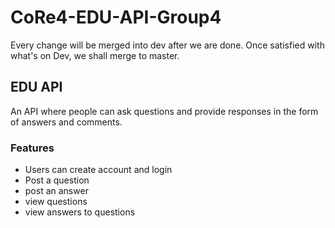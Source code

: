 # CoRe4-EDU-API-Group4

Every change will be merged into dev after we are done. 
Once satisfied with what's on Dev, we shall merge to master.

## EDU API
An API where people can ask questions and provide responses
in the form of answers and comments.

### Features
- Users can create account and login
- Post a question
- post an answer
- view questions
- view answers to questions

